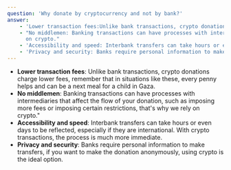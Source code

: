```yaml
---
question: 'Why donate by cryptocurrency and not by bank?'
answer:
    - 'Lower transaction fees:Unlike bank transactions, crypto donations charge lower fees, remember that in situations like these, every penny helps and can be a next meal for a child in Gaza.'
    - "No middlemen: Banking transactions can have processes with intermediaries that affect the flow of your donation, such as imposing more fees or imposing certain restrictions, that's why we rely
      on crypto."
    - 'Accessibility and speed: Interbank transfers can take hours or even days to be reflected, especially if they are international. With crypto transactions, the process is much more immediate.'
    - 'Privacy and security: Banks require personal information to make transfers, if you want to make the donation anonymously, using crypto is the ideal option.'
---
```


-   **Lower transaction fees**: Unlike bank transactions, crypto donations charge lower fees, remember that in situations like these, every penny helps and can be a next meal for a child in Gaza.
-   **No middlemen**: Banking transactions can have processes with intermediaries that affect the flow of your donation, such as imposing more fees or imposing certain restrictions, that's why we rely
    on crypto."
-   **Accessibility and speed**: Interbank transfers can take hours or even days to be reflected, especially if they are international. With crypto transactions, the process is much more immediate.
-   **Privacy and security**: Banks require personal information to make transfers, if you want to make the donation anonymously, using crypto is the ideal option.
